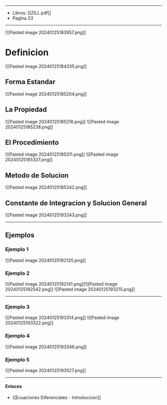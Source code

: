 
---
- Libros: [[ZILL.pdf]]
- Pagina *53*
---

![[Pasted image 20240125183957.png]]


# Definicion

![[Pasted image 20240125184335.png]]


## Forma Estandar

![[Pasted image 20240125185204.png]]

## La Propiedad

![[Pasted image 20240125185216.png]]
![[Pasted image 20240125185238.png]]


## El Procedimiento

![[Pasted image 20240125185311.png]]
![[Pasted image 20240125185327.png]]


## Metodo de Solucion

![[Pasted image 20240125185342.png]]


## Constante de Integracion y Solucion General

![[Pasted image 20240125193243.png]]


---
## Ejemplos
### Ejemplo 1

![[Pasted image 20240125192120.png]]


### Ejemplo 2

![[Pasted image 20240125192141.png]]![[Pasted image 20240125192542.png]]
![[Pasted image 20240125193215.png]]



---

### Ejemplo 3

![[Pasted image 20240125193314.png]]
![[Pasted image 20240125193322.png]]

### Ejemplo 4

![[Pasted image 20240125193346.png]]

### Ejemplo 5

![[Pasted image 20240125193527.png]]



---

#### Enlaces
- [[Ecuaciones Diferenciales - Introduccion]]
